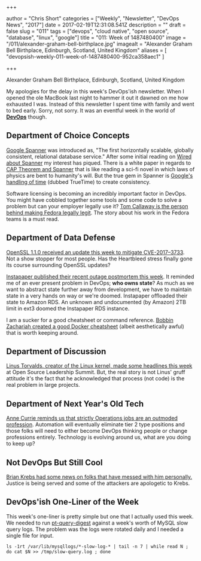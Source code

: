 +++

author = "Chris Short"
categories = ["Weekly", "Newsletter", "DevOps News", "2017"]
date = 2017-02-19T12:31:08.541Z
description = ""
draft = false
slug = "011"
tags = ["devops", "cloud native", "open source", "database", "linux", "google"]
title = "011: Week of 1487480400"
image = "/011/alexander-graham-bell-birthplace.jpg"
imagealt = "Alexander Graham Bell Birthplace, Edinburgh, Scotland, United Kingdom"
aliases = [
    "devopsish-weekly-011-week-of-1487480400-952ca358aec1"
]

+++

Alexander Graham Bell Birthplace, Edinburgh, Scotland, United Kingdom

My apologies for the delay in this week's DevOps'ish newsletter. When I opened the ole MacBook last night to hammer it out it dawned on me how exhausted I was. Instead of this newsletter I spent time with family and went to bed early. Sorry, not sorry. It was an eventful week in the world of [**DevOps**](https://devopsish.com/) though.

## Department of Choice Concepts

[Google Spanner](https://cloud.google.com/spanner/) was introduced as, "The first horizontally scalable, globally consistent, relational database service." After some initial reading on [Wired about Spanner](https://www.wired.com/2017/02/spanner-google-database-harnessed-time-now-open-everyone/) my interest has piqued. There is a white paper in regards to [CAP Theorem and Spanner](https://cloud.google.com/spanner/docs/whitepapers/SpannerAndCap.pdf) that is like reading a sci-fi novel in which laws of physics are bent to humanity's will. But the true gem in Spanner is [Google's handling of time](http://static.googleusercontent.com/media/research.google.com/en/us/archive/spanner-osdi2012.pdf) (dubbed TrueTime) to create consistency.

Software licensing is becoming an incredibly important factor in DevOps. You might have cobbled together some tools and some code to solve a problem but can your employer legally use it? [Tom Callaway is the person behind making Fedora legally legit](https://lwn.net/SubscriberLink/714524/0c495ef932cd49a8/). The story about his work in the Fedora teams is a must read.

## Department of Data Defense

[OpenSSL 1.1.0 received an update this week to mitigate CVE-2017–3733](https://www.openssl.org/news/vulnerabilities.html#2017-3733). Not a show stopper for most people. Has the Heartbleed stress finally gone its course surrounding OpenSSL updates?

[Instapaper published their recent outage postmortem this week](https://medium.com/making-instapaper/instapaper-outage-cause-recovery-3c32a7e9cc5f#.tz9u7z33m). It reminded me of an ever present problem in DevOps; **who owns state**? As much as we want to abstract state further away from development, we have to maintain state in a very hands on way or we're doomed. Instapaper offloaded their state to Amazon RDS. An unknown and undocumented (by Amazon) 2TB limit in ext3 doomed the Instapaper RDS instance.

I am a sucker for a good cheatsheet or command reference. [Bobbin Zachariah created a good Docker cheatsheet](http://linoxide.com/linux-how-to/docker-commands-cheat-sheet/) (albeit aesthetically awful) that is worth keeping around.

## Department of Discussion

[Linus Torvalds, creator of the Linux kernel, made some headlines this week](https://www.theregister.co.uk/2017/02/15/think_different_shut_up_and_work_harder_says_linus_torvalds/) at Open Source Leadership Summit. But, the real story is not Linus' gruff attitude it's the fact that he acknowledged that process (not code) is the real problem in large projects.

## Department of Next Year's Old Tech

[Anne Currie reminds us that strictly Operations jobs are an outmoded profession](https://medium.com/@anne_e_currie/kubernetes-the-destroyer-of-worlds-4615dec3027b#.jv62ksuu8). Automation will eventually eliminate tier 2 type positions and those folks will need to either become DevOps thinking people or change professions entirely. Technology is evolving around us, what are you doing to keep up?

## Not DevOps But Still Cool

[Brian Krebs had some news on folks that have messed with him personally.](https://krebsonsecurity.com/2017/02/men-who-sent-swat-team-heroin-to-my-home-sentenced/) Justice is being served and some of the attackers are apologetic to Krebs.

## DevOps'ish One-Liner of the Week

This week's one-liner is pretty simple but one that I actually used this week. We needed to run [pt-query-digest](https://www.percona.com/software/database-tools/percona-toolkit) against a week's worth of MySQL slow query logs. The problem was the logs were rotated daily and I needed a single file for input.

    ls -1rt /var/lib/mysqllogs/*-slow-log-* | tail -n 7 | while read N ; do cat $N >> /tmp/slow-query.log ; done
